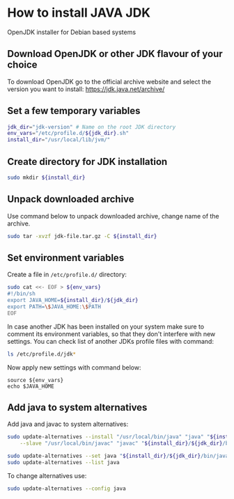 # How to install JAVA JDK

OpenJDK installer for Debian based systems

## Download OpenJDK or other JDK flavour of your choice

To download OpenJDK go to the official archive website and select the version you want to install:
<https://jdk.java.net/archive/>

## Set a few temporary variables

```bash
jdk_dir="jdk-version" # Name on the root JDK directory
env_vars="/etc/profile.d/${jdk_dir}.sh"
install_dir="/usr/local/lib/jvm/"
```

## Create directory for JDK installation

```bash
sudo mkdir ${install_dir}
```

## Unpack downloaded archive

Use command below to unpack downloaded archive, change name of the archive.

```bash
sudo tar -xvzf jdk-file.tar.gz -C ${install_dir}
```

## Set environment variables

Create a file in `/etc/profile.d/` directory:

```bash
sudo cat <<- EOF > ${env_vars}
#!/bin/sh
export JAVA_HOME=${install_dir}/${jdk_dir}
export PATH=\$JAVA_HOME:\$PATH
EOF
```

In case another JDK has been installed on your system make sure to comment its environment variables, so that they don't interfere with new settings.
You can check list of another JDKs profile files with command:

```bash
ls /etc/profile.d/jdk*
```

Now apply new settings with command below:

```echo
source ${env_vars}
echo $JAVA_HOME
```

## Add java to system alternatives

Add java and javac to system alternatives:

```bash
sudo update-alternatives --install "/usr/local/bin/java" "java" "${install_dir}/${jdk_dir}/bin/java" 0 \
    --slave "/usr/local/bin/javac" "javac" "${install_dir}/${jdk_dir}/bin/javac"

sudo update-alternatives --set java "${install_dir}/${jdk_dir}/bin/java"
sudo update-alternatives --list java
```

To change alternatives use:

```bash
sudo update-alternatives --config java
```
